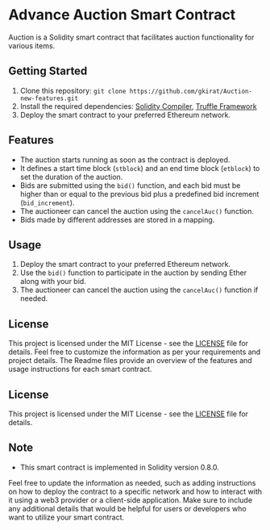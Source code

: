 # Advance Auction Smart Contract


Auction is a Solidity smart contract that facilitates auction functionality for various items.

## Getting Started

1. Clone this repository: `git clone https://github.com/gkirat/Auction-new-features.git`
2. Install the required dependencies: [Solidity Compiler](https://soliditylang.org/), [Truffle Framework](https://www.trufflesuite.com/truffle)
3. Deploy the smart contract to your preferred Ethereum network.

## Features

- The auction starts running as soon as the contract is deployed.
- It defines a start time block (`stblock`) and an end time block (`etblock`) to set the duration of the auction.
- Bids are submitted using the `bid()` function, and each bid must be higher than or equal to the previous bid plus a predefined bid increment (`bid_increment`).
- The auctioneer can cancel the auction using the `cancelAuc()` function.
- Bids made by different addresses are stored in a mapping.

## Usage

1. Deploy the smart contract to your preferred Ethereum network.
2. Use the `bid()` function to participate in the auction by sending Ether along with your bid.
3. The auctioneer can cancel the auction using the `cancelAuc()` function if needed.


## License

This project is licensed under the MIT License - see the [LICENSE](LICENSE) file for details.
Feel free to customize the information as per your requirements and project details. The Readme files provide an overview of the features and usage instructions for each smart contract.

## License

This project is licensed under the MIT License - see the [LICENSE](LICENSE) file for details.

## Note


- This smart contract is implemented in Solidity version 0.8.0.

Feel free to update the information as needed, such as adding instructions on how to deploy the contract to a specific network and how to interact with it using a web3 provider or a client-side application. Make sure to include any additional details that would be helpful for users or developers who want to utilize your smart contract.
